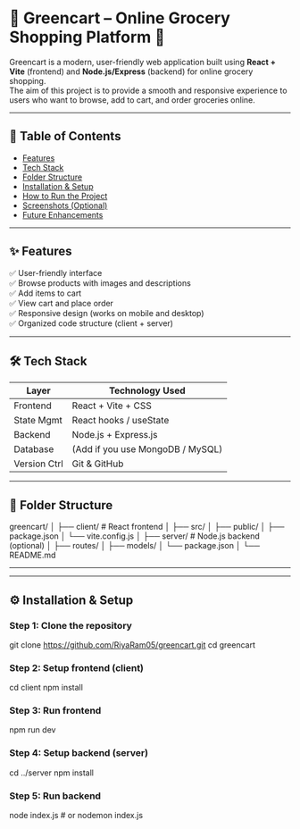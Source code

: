 # 🛒 Greencart – Online Grocery Shopping Platform 🌱

Greencart is a modern, user-friendly web application built using **React + Vite** (frontend) and **Node.js/Express** (backend) for online grocery shopping.  
The aim of this project is to provide a smooth and responsive experience to users who want to browse, add to cart, and order groceries online.

---

## 📌 Table of Contents
- [Features](#features)
- [Tech Stack](#tech-stack)
- [Folder Structure](#folder-structure)
- [Installation & Setup](#installation--setup)
- [How to Run the Project](#how-to-run-the-project)
- [Screenshots (Optional)](#screenshots-optional)
- [Future Enhancements](#future-enhancements)

---

## ✨ Features

✅ User-friendly interface  
✅ Browse products with images and descriptions  
✅ Add items to cart  
✅ View cart and place order  
✅ Responsive design (works on mobile and desktop)  
✅ Organized code structure (client + server)  

---

## 🛠️ Tech Stack

| Layer         | Technology Used            |
|--------------|-----------------------------|
| Frontend     | React + Vite + CSS          |
| State Mgmt   | React hooks / useState      |
| Backend      | Node.js + Express.js        |
| Database     | (Add if you use MongoDB / MySQL) |
| Version Ctrl | Git & GitHub                |

---

## 📁 Folder Structure
greencart/
│
├── client/ # React frontend
│ ├── src/
│ ├── public/
│ ├── package.json
│ └── vite.config.js
│
├── server/ # Node.js backend (optional)
│ ├── routes/
│ ├── models/
│ └── package.json
│
└── README.md

---

---

## ⚙️ Installation & Setup

###  Step 1: Clone the repository
git clone https://github.com/RiyaRam05/greencart.git
cd greencart

### Step 2: Setup frontend (client)
cd client
npm install

### Step 3: Run frontend
npm run dev

### Step 4: Setup backend (server)
cd ../server
npm install

###  Step 5: Run backend
node index.js   # or nodemon index.js









